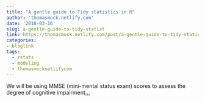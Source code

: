 ```yaml
---
title: "A gentle guide to Tidy statistics in R"
author: 'thomasmock.netlify.com'
date: '2018-03-16'
slug: a-gentle-guide-to-tidy-statist
link: https://thomasmock.netlify.com/post/a-gentle-guide-to-tidy-statistics-in-r/
categories:
- bloglink
tags:
  - rstats
  - modeling
  - thomasmocknetlifycom
---
```


We will be using MMSE (mini-mental status exam) scores to assess the degree of cognitive impairment[... <i class="fas fa-external-link-alt"></i>](https://thomasmock.netlify.com/post/a-gentle-guide-to-tidy-statistics-in-r/)

